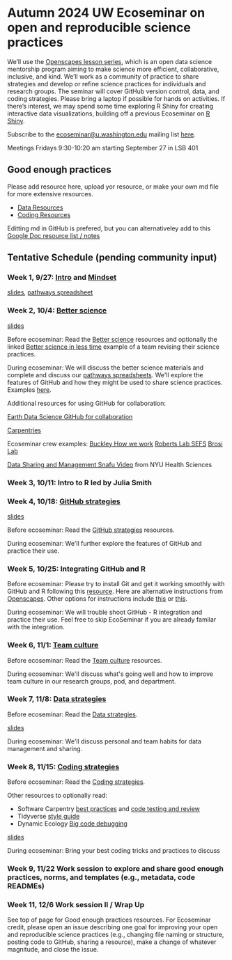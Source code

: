 # Autumn 2024 UW Ecoseminar on open and reproducible science practices

We’ll use the [Openscapes lesson series](https://openscapes.github.io/series/), which is an open data science mentorship program aiming to make science more efficient, collaborative, inclusive, and kind. We’ll work as a community of practice to share strategies and develop or refine science practices for individuals and research groups. The seminar will cover GitHub version control, data, and coding strategies. Please bring a laptop if possible for hands on activities. If there’s interest, we may spend some time exploring R Shiny for creating interactive data visualizations, building off a previous Ecoseminar on [R Shiny](https://github.com/ecoseminar).

Subscribe to the ecoseminar@u.washington.edu mailing list [here](http://mailman13.u.washington.edu/mailman/listinfo/ecoseminar).  

Meetings Fridays 9:30-10:20 am starting September 27 in LSB 401

## Good enough practices
Please add resource here, upload yor resource, or make your own md file for more extensive resources.
* [Data Resources](https://github.com/ecoseminar/Ecoseminar_Aut24/blob/main/DataResources.md)
* [Coding Resources](https://github.com/ecoseminar/Ecoseminar_Aut24/blob/main/CodingResources.md)

Editting md in GitHub is prefered, but you can alternativeley add to this [Google Doc resource list / notes](https://docs.google.com/document/d/1x0dfe2yuSbwsZsZ1h06mN1J55BMOkhKhY8hZ_MUZ7Mg/edit?usp=sharing)

## Tentative Schedule (pending community input)

### Week 1, 9/27: [Intro](https://openscapes.github.io/series/) and [Mindset](https://openscapes.github.io/series/core-lessons/mindset.html)

  [slides](https://docs.google.com/presentation/d/1agmkvF289e0_oC-gqVPXRgvmyP6XeOcMdFtxElhX-YY/edit#slide=id.g2ca54a700e5_0_0), [pathways spreadsheet](https://docs.google.com/spreadsheets/d/16DZqKoqh2q9jM_gKLFW9cq2t_jvSbGkVz3cqywhAY70/edit?gid=0#gid=0)

### Week 2, 10/4: [Better science](https://openscapes.github.io/series/core-lessons/better-science.html)

[slides](https://docs.google.com/presentation/d/1MeDZCRIso6ZPYSKqAwl0LheVpb4ftYHEbidgrSQ8Zfs/edit#slide=id.g1f08e8b5a2d_0_361)

Before ecoseminar: Read the [Better science](https://openscapes.github.io/series/core-lessons/better-science.html) resources and optionally the linked [Better science in less time](https://www.nature.com/articles/s41559-017-0160) example of a team revising their science practices.

During ecoseminar: We will discuss the better science materials and complete and discuss our [pathways spreadsheets](https://docs.google.com/spreadsheets/d/16DZqKoqh2q9jM_gKLFW9cq2t_jvSbGkVz3cqywhAY70/edit?gid=0#gid=0). We'll explore the features of GitHub and how they might be used to share science practices. Examples [here](https://github.com/Openscapes/how_we_work). 

Additional resources for using GitHub for collaboration:

[Earth Data Science GitHub for collaboration](https://www.earthdatascience.org/courses/intro-to-earth-data-science/git-github/github-collaboration/)

[Carpentries](https://carpentries-incubator.github.io/open-science-with-r/09-collaborating/index.html)

Ecoseminar crew examples:
[Buckley How we work](https://github.com/HuckleyLab/how_we_work)
[Roberts Lab SEFS](https://faculty.washington.edu/sr320/)
[Brosi Lab](https://github.com/Brosi-Lab)

[Data Sharing and Management Snafu Video](https://www.youtube.com/watch?v=N2zK3sAtr-4) from NYU Health Sciences

### Week 3, 10/11: Intro to R led by Julia Smith

### Week 4, 10/18: [GitHub strategies](https://openscapes.github.io/series/core-lessons/github/)

[slides](https://docs.google.com/presentation/d/16g6QLhcR9IS1WNN6Kqqb1dk1WhSZmoA2A6OlbzdGlRg/)

Before ecoseminar: Read the [GitHub strategies](https://openscapes.github.io/series/core-lessons/github/) resources.

During ecoseminar: We'll further explore the features of GitHub and practice their use.

### Week 5, 10/25: Integrating GitHub and R

Before ecoseminar: Please try to install Git and get it working smoothly with GitHub and R following this [resource](https://happygitwithr.com/). Here are alternative instructions from [Openscapes](https://rstudio-conf-2020.github.io/r-for-excel/github.html). Other options for instructions include [this](https://r-bio.github.io/intro-git-rstudio/) or [this](https://swcarpentry.github.io/git-novice/). 

During ecoseminar: We will trouble shoot GitHub - R integration and practice their use. Feel free to skip EcoSeminar if you are already familar with the integration.

### Week 6, 11/1: [Team culture](https://openscapes.github.io/series/core-lessons/team-culture.html)

Before ecoseminar: Read the [Team culture](https://openscapes.github.io/series/core-lessons/team-culture.html) resources.

During ecoseminar: We'll discuss what's going well and how to improve team culture in our research groups, pod, and department.

### Week 7, 11/8: [Data strategies](https://openscapes.github.io/series/core-lessons/data-strategies.html)

Before ecoseminar: Read the [Data strategies](https://openscapes.github.io/series/core-lessons/data-strategies.html).

[slides](https://docs.google.com/presentation/d/1iQ0UMP3jad9mC2ppH9XvhBKIBF8UZsy7phjizoNNn04/edit#slide=id.g313198837e9_0_0)

During ecoseminar: We'll discuss personal and team habits for data management and sharing.

### Week 8, 11/15: [Coding strategies](https://openscapes.github.io/series/core-lessons/coding-strategies.html)  

Before ecoseminar: Read the [Coding strategies](https://openscapes.github.io/series/core-lessons/coding-strategies.html).

Other resources to optionally read: 
+ Software Carpentry [best practices](https://swcarpentry.github.io/r-novice-inflammation/06-best-practices-R.html) and [code testing and review](https://carpentries-incubator.github.io/managing-computational-projects/13-codereview.html)
+ Tidyverse [style guide](https://style.tidyverse.org/)
+ Dynamic Ecology [Big code debugging](https://dynamicecology.wordpress.com/2024/10/14/is-ecology-ready-for-big-code/)

[slides](https://docs.google.com/presentation/d/1zUXK2B0J_tw-qF3LMUFdImLkGpHc6sEOoNmzi_eV_xA/edit#slide=id.g2221419f8ee_0_162)

During ecoseminar: Bring your best coding tricks and practices to discuss

### Week 9, 11/22 Work session to explore and share good enough practices, norms, and templates (e.g., metadata, code READMEs)
### Week 11, 12/6 Work session II / Wrap Up

See top of page for Good enough practices resources. For Ecoseminar credit, please open an issue describing one goal for improving your open and reproducible science practices (e.g., changing file naming or structure, posting code to GitHub, sharing a resource), make a change of whatever magnitude, and close the issue. 





